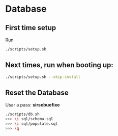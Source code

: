 # Database

## First time setup

Run

```sh
./scripts/setup.sh
```

## Next times, run when booting up:

```sh
./scripts/setup.sh --skip-install
```

## Reset the Database

Usar a pass: **sirsebuefixe**
```sh
./scripts/db.sh
>>> \i sql/schema.sql
>>> \i sql/populate.sql
>>> \q
```
